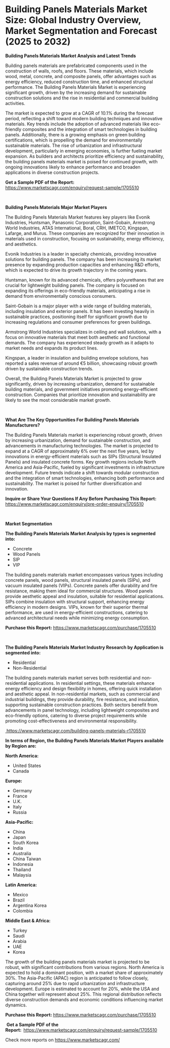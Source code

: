 <p><h1>Building Panels Materials Market Size: Global Industry Overview, Market Segmentation and Forecast (2025 to 2032)</h1></p><p><strong>Building Panels Materials Market Analysis and Latest Trends</strong></p>
<p><p>Building panels materials are prefabricated components used in the construction of walls, roofs, and floors. These materials, which include wood, metal, concrete, and composite panels, offer advantages such as energy efficiency, reduced construction time, and enhanced structural performance. The Building Panels Materials Market is experiencing significant growth, driven by the increasing demand for sustainable construction solutions and the rise in residential and commercial building activities.</p><p>The market is expected to grow at a CAGR of 10.1% during the forecast period, reflecting a shift toward modern building techniques and innovative materials. Key trends include the adoption of advanced materials like eco-friendly composites and the integration of smart technologies in building panels. Additionally, there is a growing emphasis on green building certifications, which is propelling the demand for environmentally sustainable materials. The rise of urbanization and infrastructural development, particularly in emerging economies, is further fueling market expansion. As builders and architects prioritize efficiency and sustainability, the building panels materials market is poised for continued growth, with ongoing innovations likely to enhance performance and broaden applications in diverse construction projects.</p></p>
<p><strong>Get a Sample PDF of the Report:&nbsp;</strong> <a href="https://www.marketscagr.com/enquiry/request-sample/1705510?utm_campaign=2800&utm_medium=2&utm_source=Github&utm_content=ia&utm_term=27032025&utm_id=building-panels-materials">https://www.marketscagr.com/enquiry/request-sample/1705510</a></p>
<p>&nbsp;</p>
<p><strong>Building Panels Materials Major Market Players</strong></p>
<p><p>The Building Panels Materials Market features key players like Evonik Industries, Huntsman, Panasonic Corporation, Saint-Gobain, Armstrong World Industries, ATAS International, Boral, CRH, IMETCO, Kingspan, Lafarge, and Murus. These companies are recognized for their innovation in materials used in construction, focusing on sustainability, energy efficiency, and aesthetics.</p><p>Evonik Industries is a leader in specialty chemicals, providing innovative solutions for building panels. The company has been increasing its market presence by expanding production capacities and enhancing R&D efforts, which is expected to drive its growth trajectory in the coming years.</p><p>Huntsman, known for its advanced chemicals, offers polyurethanes that are crucial for lightweight building panels. The company is focused on expanding its offerings in eco-friendly materials, anticipating a rise in demand from environmentally conscious consumers.</p><p>Saint-Gobain is a major player with a wide range of building materials, including insulation and exterior panels. It has been investing heavily in sustainable practices, positioning itself for significant growth due to increasing regulations and consumer preferences for green buildings.</p><p>Armstrong World Industries specializes in ceiling and wall solutions, with a focus on innovative materials that meet both aesthetic and functional demands. The company has experienced steady growth as it adapts to market needs and expands its product lines.</p><p>Kingspan, a leader in insulation and building envelope solutions, has reported a sales revenue of around €5 billion, showcasing robust growth driven by sustainable construction trends.</p><p>Overall, the Building Panels Materials Market is projected to grow significantly, driven by increasing urbanization, demand for sustainable building materials, and government initiatives promoting energy-efficient construction. Companies that prioritize innovation and sustainability are likely to see the most considerable market growth.</p></p>
<p>&nbsp;</p>
<p><strong>What Are The Key Opportunities For Building Panels Materials Manufacturers?</strong></p>
<p><p>The Building Panels Materials market is experiencing robust growth, driven by increasing urbanization, demand for sustainable construction, and advancements in manufacturing technologies. The market is projected to expand at a CAGR of approximately 6% over the next five years, led by innovations in energy-efficient materials such as SIPs (Structural Insulated Panels) and insulated concrete forms. Key growth regions include North America and Asia-Pacific, fueled by significant investments in infrastructure development. Future trends indicate a shift towards modular construction and the integration of smart technologies, enhancing both performance and sustainability. The market is poised for further diversification and innovation.</p></p>
<p><strong>Inquire or Share Your Questions If Any Before Purchasing This Report:</strong> <a href="https://www.marketscagr.com/enquiry/pre-order-enquiry/1705510?utm_campaign=2800&utm_medium=2&utm_source=Github&utm_content=ia&utm_term=27032025&utm_id=building-panels-materials">https://www.marketscagr.com/enquiry/pre-order-enquiry/1705510</a></p>
<p>&nbsp;</p>
<p><strong>Market Segmentation</strong></p>
<p><strong>The Building Panels Materials Market Analysis by types is segmented into:</strong></p>
<p><ul><li>Concrete</li><li>Wood Panels</li><li>SIP</li><li>VIP</li></ul></p>
<p><p>The building panels materials market encompasses various types including concrete panels, wood panels, structural insulated panels (SIPs), and vacuum insulated panels (VIPs). Concrete panels offer durability and fire resistance, making them ideal for commercial structures. Wood panels provide aesthetic appeal and insulation, suitable for residential applications. SIPs combine insulation with structural support, enhancing energy efficiency in modern designs. VIPs, known for their superior thermal performance, are used in energy-efficient constructions, catering to advanced architectural needs while minimizing energy consumption.</p></p>
<p><strong>Purchase this Report:&nbsp;</strong><a href="https://www.marketscagr.com/purchase/1705510?utm_campaign=2800&utm_medium=2&utm_source=Github&utm_content=ia&utm_term=27032025&utm_id=building-panels-materials">https://www.marketscagr.com/purchase/1705510</a></p>
<p>&nbsp;</p>
<p><strong>The Building Panels Materials Market Industry Research by Application is segmented into:</strong></p>
<p><ul><li>Residential</li><li>Non-Residential</li></ul></p>
<p><p>The building panels materials market serves both residential and non-residential applications. In residential settings, these materials enhance energy efficiency and design flexibility in homes, offering quick installation and aesthetic appeal. In non-residential markets, such as commercial and industrial buildings, they provide durability, fire resistance, and insulation, supporting sustainable construction practices. Both sectors benefit from advancements in panel technology, including lightweight composites and eco-friendly options, catering to diverse project requirements while promoting cost-effectiveness and environmental responsibility.</p></p>
<p><a href="https://www.marketscagr.com/building-panels-materials-r1705510?utm_campaign=2800&utm_medium=2&utm_source=Github&utm_content=ia&utm_term=27032025&utm_id=building-panels-materials">&nbsp;https://www.marketscagr.com/building-panels-materials-r1705510</a></p>
<p><strong>In terms of Region, the Building Panels Materials Market Players available by Region are:</strong></p>
<p>
    <p> <strong> North America: </strong>
        <ul>
            <li>United States</li>
            <li>Canada</li>
        </ul>
        </p> 
    <p> <strong> Europe: </strong>
        <ul>
            <li>Germany</li>
            <li>France</li>
            <li>U.K.</li>
            <li>Italy</li>
            <li>Russia</li>
        </ul>
        </p> 
    <p> <strong> Asia-Pacific: </strong>
        <ul>
            <li>China</li>
            <li>Japan</li>
            <li>South Korea</li>
            <li>India</li>
            <li>Australia</li>
            <li>China Taiwan</li>
            <li>Indonesia</li>
            <li>Thailand</li>
            <li>Malaysia</li>
        </ul>
        </p> 
    <p> <strong> Latin America: </strong>
        <ul>
            <li>Mexico</li>
            <li>Brazil</li>
            <li>Argentina Korea</li>
            <li>Colombia</li>
        </ul>
        </p> 
    <p> <strong> Middle East & Africa: </strong>
        <ul>
            <li>Turkey</li>
            <li>Saudi</li>
            <li>Arabia</li>
            <li>UAE</li>
            <li>Korea</li>
        </ul>
    </p>
    </p>
<p><p>The growth of the building panels materials market is projected to be robust, with significant contributions from various regions. North America is expected to hold a dominant position, with a market share of approximately 30%. The Asia-Pacific (APAC) region is anticipated to follow closely, capturing around 25% due to rapid urbanization and infrastructure development. Europe is estimated to account for 20%, while the USA and China together will represent about 25%. This regional distribution reflects diverse construction demands and economic conditions influencing market dynamics.</p></p>
<p><strong>Purchase this Report: </strong><a href="https://www.marketscagr.com/purchase/1705510?utm_campaign=2800&utm_medium=2&utm_source=Github&utm_content=ia&utm_term=27032025&utm_id=building-panels-materials">https://www.marketscagr.com/purchase/1705510</a></p>
<p>&nbsp;<strong>Get a Sample PDF of the Report:&nbsp;&nbsp;</strong><a href="https://www.marketscagr.com/enquiry/request-sample/1705510?utm_campaign=2800&utm_medium=2&utm_source=Github&utm_content=ia&utm_term=27032025&utm_id=building-panels-materials">https://www.marketscagr.com/enquiry/request-sample/1705510</a></p>
<p><strong></strong></p>
<p>Check more reports on <a href="https://www.marketscagr.com/?utm_campaign=2800&utm_medium=2&utm_source=Github&utm_content=ia&utm_term=27032025&utm_id=building-panels-materials">https://www.marketscagr.com/</a></p>